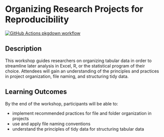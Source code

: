 
<!-- README.md is generated from README.Rmd. Please edit that file -->

# Organizing Research Projects for Reproducibility

<!-- badges: start -->

[![GitHub Actions pkgdown
workflow](https://github.com/ha0ye/intro-project-org/workflows/pkgdown/badge.svg)](https://github.com/ha0ye/intro-project-org/actions?query=workflow%3Apkgdown)

<!-- badges: end -->

## Description

This workshop guides researchers on organizing tabular data in order to
streamline later analysis in Excel, R, or the statistical program of
their choice. Attendees will gain an understanding of the principles and
practices in project organization, file naming, and structuring tidy
data.

## Learning Outcomes

By the end of the workshop, participants will be able to:

-   implement recommended practices for file and folder organization in
    projects
-   use and apply file naming conventions
-   understand the principles of tidy data for structuring tabular data
